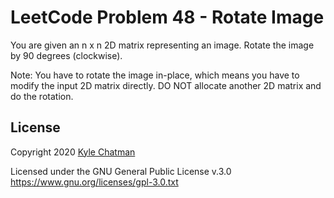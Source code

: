 # LeetCode Problem 48 - Rotate Image
You are given an n x n 2D matrix representing an image.
Rotate the image by 90 degrees (clockwise).

Note:
You have to rotate the image in-place, which means you have to modify the input 
2D matrix directly. DO NOT allocate another 2D matrix and do the rotation.

## License
Copyright 2020 [Kyle Chatman](http://www.kchatman.com)

Licensed under the GNU General Public License v.3.0
https://www.gnu.org/licenses/gpl-3.0.txt